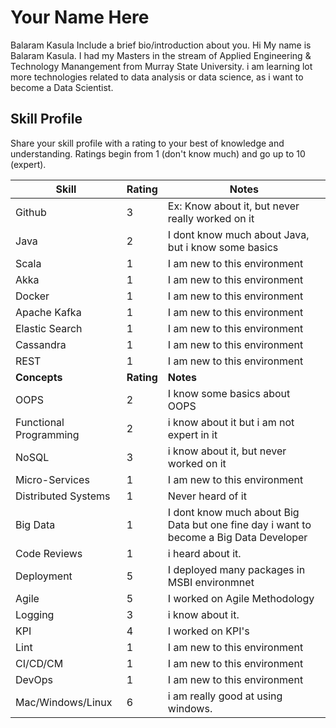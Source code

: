 # Your Name Here
Balaram Kasula
Include a brief bio/introduction about you.
Hi My name is Balaram Kasula. I had my Masters in the stream of Applied Engineering & Technology Manangement from Murray State University. i am learning lot more technologies related to data analysis or data science, as i want to become a Data Scientist.
## Skill Profile
Share your skill profile with a rating to your best of knowledge and understanding. Ratings begin from 1 (don't know much) and go up to 10 (expert).

| Skill | Rating | Notes |
|----- | ------ | -----  |
| Github | 3 | Ex: Know about it, but never really worked on it |
| Java | 2 | I dont know much about Java, but i know some basics |
| Scala | 1 | I am new to this environment |
| Akka | 1 | I am new to this environment |
| Docker | 1 | I am new to this environment|
| Apache Kafka | 1 | I am new to this environment |
| Elastic Search | 1 | I am new to this environment |
| Cassandra | 1 | I am new to this environment |
| REST | 1 |I am new to this environment|
| **Concepts** | **Rating** | **Notes** |
| OOPS | 2 | I know some basics about OOPS |
| Functional Programming | 2 | i know about it but i am not expert in it |
| NoSQL | 3 | i know about it, but never worked on it |
| Micro-Services | 1 | I am new to this environment |
| Distributed Systems | 1 | Never heard of it |
| Big Data | 1 | I dont know much about Big Data but one fine day i want to become a Big Data Developer|
| Code Reviews | 1 | i heard about it. |
| Deployment | 5 | I deployed many packages in MSBI environmnet |
| Agile | 5 | I worked on Agile Methodology |
| Logging | 3 | i know about it. |
| KPI | 4 | I worked on KPI's |
| Lint | 1 | I am new to this environment |
| CI/CD/CM | 1 | I am new to this environment |
| DevOps | 1 | I am new to this environment |
| Mac/Windows/Linux | 6 | i am really good at using windows. |
